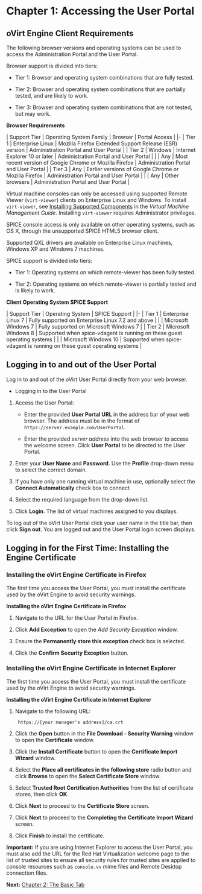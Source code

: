 # Chapter 1: Accessing the User Portal

## oVirt Engine Client Requirements

The following browser versions and operating systems can be used to access the Administration Portal and the User Portal.

Browser support is divided into tiers:

* Tier 1: Browser and operating system combinations that are fully tested.

* Tier 2: Browser and operating system combinations that are partially tested, and are likely to work.

* Tier 3: Browser and operating system combinations that are not tested, but may work.

**Browser Requirements**

| Support Tier | Operating System Family | Browser | Portal Access |
|-
| Tier 1 | Enterprise Linux | Mozilla Firefox Extended Support Release (ESR) version | Administration Portal and User Portal |
| Tier 2 | Windows | Internet Explorer 10 or later | Administration Portal and User Portal |
|        | Any | Most recent version of Google Chrome or Mozilla Firefox | Administration Portal and User Portal |
| Tier 3 | Any | Earlier versions of Google Chrome or Mozilla Firefox | Administration Portal and User Portal |
|        | Any | Other browsers | Administration Portal and User Portal |

Virtual machine consoles can only be accessed using supported Remote Viewer (`virt-viewer`) clients on Enterprise Linux and Windows. To install `virt-viewer`, see [Installing Supported Components](https://access.redhat.com/documentation/en/red-hat-virtualization/4.0/single/virtual-machine-management-guide#sect-Installing_Supporting_Components) in the *Virtual Machine Management Guide*. Installing `virt-viewer` requires Administrator privileges.

SPICE console access is only available on other operating systems, such as OS X, through the unsupported SPICE HTML5 browser client.

Supported QXL drivers are available on Enterprise Linux machines, Windows XP and Windows 7 machines.

SPICE support is divided into tiers:

* Tier 1: Operating systems on which remote-viewer has been fully tested.

* Tier 2: Operating systems on which remote-viewer is partially tested and is likely to work.

**Client Operating System SPICE Support**

| Support Tier | Operating System | SPICE Support |
|-
| Tier 1 | Enterprise Linux 7 | Fully supported on Enterprise Linux 7.2 and above |
|        | Microsoft Windows 7        | Fully supported on Microsoft Windows 7 |
| Tier 2 | Microsoft Windows 8        | Supported when spice-vdagent is running on these guest operating systems |
|        | Microsoft Windows 10       | Supported when spice-vdagent is running on these guest operating systems |

## Logging in to and out of the User Portal

Log in to and out of the oVirt User Portal directly from your web browser.

* Logging in to the User Portal

1. Access the User Portal:

    * Enter the provided **User Portal URL** in the address bar of your web browser. The address must be in the format of `https://server.example.com/UserPortal`.

    * Enter the provided *server address* into the web browser to access the welcome screen. Click **User Portal** to be directed to the User Portal.

2. Enter your **User Name** and **Password**. Use the **Profile** drop-down menu to select the correct domain.

3. If you have only one running virtual machine in use, optionally select the **Connect Automatically** check box to connect

4. Select the required language from the drop-down list.

5. Click **Login**. The list of virtual machines assigned to you displays.

To log out of the oVirt User Portal click your user name in the title bar, then click **Sign out**. You are logged out and the User Portal login screen displays.

## Logging in for the First Time: Installing the Engine Certificate

### Installing the oVirt Engine Certificate in Firefox

The first time you access the User Portal, you must install the certificate used by the oVirt Engine to avoid security warnings.

**Installing the oVirt Engine Certificate in Firefox**

1. Navigate to the URL for the User Portal in Firefox.

2. Click **Add Exception** to open the *Add Security Exception* window.

3. Ensure the **Permanently store this exception** check box is selected.

4. Click the **Confirm Security Exception** button.

### Installing the oVirt Engine Certificate in Internet Explorer

The first time you access the User Portal, you must install the certificate used by the oVirt Engine to avoid security warnings.

**Installing the oVirt Engine Certificate in Internet Explorer**

1. Navigate to the following URL:

        https://[your manager's address]/ca.crt

2. Click the **Open** button in the **File Download - Security Warning** window to open the **Certificate** window.

3. Click the **Install Certificate** button to open the **Certificate Import Wizard** window.

4. Select the **Place all certificates in the following store** radio button and click **Browse** to open the **Select Certificate Store** window.

5. Select **Trusted Root Certification Authorities** from the list of certificate stores, then click **OK**.

6. Click **Next** to proceed to the **Certificate Store** screen.

7. Click **Next** to proceed to the **Completing the Certificate Import Wizard** screen.

8. Click **Finish** to install the certificate.

**Important:** If you are using Internet Explorer to access the User Portal, you must also add the URL for the Red Hat Virtualization welcome page to the list of trusted sites to ensure all security rules for trusted sites are applied to console resources such as `console.vv` mime files and Remote Desktop connection files.

**Next:** [Chapter 2: The Basic Tab](../chap-The_Basic_Tab)
